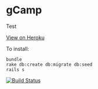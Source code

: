 # gCamp

Test

[View on Heroku](https://quiet-peak-8735.herokuapp.com/)

To install:

```
bundle
rake db:create db:migrate db:seed
rails s
```

[![Build Status](https://travis-ci.org/DaHarris/gCamp-Daniel-Harris.svg?branch=master)](https://travis-ci.org/DaHarris/gCamp-Daniel-Harris)

